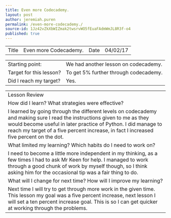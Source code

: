 ```yaml
---
title: Even more Codecademy.
layout: post
author: jeremiah.puren
permalink: /even-more-codecademy./
source-id: 1Jz42vZkXbWIZmak2twsrvWO5fEuaFAdmWmJL8R3f-o4
published: true
---
```

<table>
  <tr>
    <td>Title</td>
    <td>Even more Codecademy.</td>
    <td>Date</td>
    <td>04/02/17</td>
  </tr>
</table>


<table>
  <tr>
    <td>Starting point:</td>
    <td>We had another lesson on codecademy.</td>
  </tr>
  <tr>
    <td>Target for this lesson?</td>
    <td>To get 5% further through codecademy.</td>
  </tr>
  <tr>
    <td>Did I reach my target? </td>
    <td>Yes.</td>
  </tr>
</table>


<table>
  <tr>
    <td>Lesson Review</td>
  </tr>
  <tr>
    <td>How did I learn? What strategies were effective? </td>
  </tr>
  <tr>
    <td>I learned by going through the different levels on codecademy and making sure I read the instructions given to me as they would become useful in later practice of Python. I did manage to reach my target of a five percent increase, in fact I increased five percent on the dot.</td>
  </tr>
  <tr>
    <td>What limited my learning? Which habits do I need to work on? </td>
  </tr>
  <tr>
    <td>I need to become a little more independent in my thinking, as a few times I had to ask Mr Keen for help. I managed to work through a good chunk of work by myself though, so I think asking him for the occasional tip was a fair thing to do.</td>
  </tr>
  <tr>
    <td>What will I change for next time? How will I improve my learning?</td>
  </tr>
  <tr>
    <td>Next time I will try to get through more work in the given time. This lesson my goal was a five percent increase, next lesson I will set a ten percent increase goal. This is so I can get quicker at working through the problems.</td>
  </tr>
</table>


